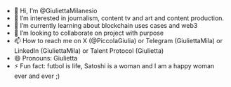 - 👋 Hi, I’m @GiuliettaMilanesio
- 👀 I’m interested in journalism, content tv and art and content production. 
- 🌱 I’m currently learning about blockchain uses cases and web3
- 💞️ I’m looking to collaborate on project with purpose
- 📫 How to reach me on X (@PiccolaGiulia) or Telegram (GiuliettaMila) or LinkedIn (GiuliettaMila) or Talent Protocol (Giulietta)
- 😄 Pronouns: Giulietta 
- ⚡ Fun fact: futbol is life, Satoshi is a woman and I am a happy woman ever and ever ;) 

<!---
GiuliettaMilanesio/GiuliettaMilanesio is a ✨ special ✨ repository because its `README.md` (this file) appears on your GitHub profile.
You can click the Preview link to take a look at your changes.
--->
